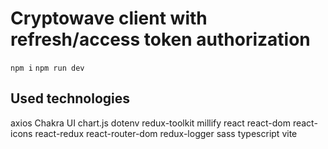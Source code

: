 # Cryptowave client with refresh/access token authorization

``
npm i
``
``
npm run dev
``

## Used technologies

axios
Chakra UI
chart.js
dotenv
redux-toolkit
millify
react
react-dom
react-icons
react-redux
react-router-dom
redux-logger
sass
typescript
vite